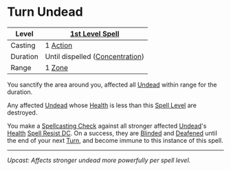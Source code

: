 # Turn Undead

| Level    | [1st Level Spell](1st%20Level%20Spells.md)                            |
| -------- | --------------------------------------------------------------------- |
| Casting  | 1 [Action](../../../../Game%20Procedures/Core%20Procedures/Action.md) |
| Duration | Until dispelled ([Concentration](../../Concentration.md))             |
| Range    | 1 [Zone](../../../../Game%20Procedures/Core%20Procedures/Zone.md)     |

You sanctify the area around you, affected all [Undead](../../../../Resources%20for%20GMs/Creature%20Types/Undead.md) within range for the duration.

Any affected [Undead](../../../../Resources%20for%20GMs/Creature%20Types/Undead.md) whose [Health](../../../../Player%20Characters/Attributes/Health.md) is less than this [Spell Level](../../Spell%20Level.md) are destroyed.

You make a [Spellcasting Check](../../../Spellcasting/Spellcasting%20Check.md) against all stronger affected [Undead](../../../../Resources%20for%20GMs/Creature%20Types/Undead.md)'s [Health](../../../../Player%20Characters/Attributes/Health.md) [Spell Resist DC](../../../Spellcasting/Spell%20Resist%20DC.md). On a success, they are [Blinded](../../../../Game%20Procedures/Conditions/Blinded.md) and [Deafened](../../../../Game%20Procedures/Conditions/Deafened.md) until the end of your next [Turn](../../../../Game%20Procedures/Core%20Procedures/Turn.md), and become immune to this instance of this spell.

---
*Upcast: Affects stronger undead more powerfully per spell level.*
